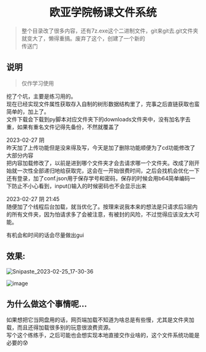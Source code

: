 <div align="center">

# 欧亚学院畅课文件系统

</div>

> 整个目录改了很多内容，还有7z.exe这个二进制文件，git来git去.git文件夹就变大了，懒得重搞。废弃了这个，创建了一个新的  
传送门

## 说明
> 仅作学习使用

挖了个坑，主要是练习用的。  
现在已经实现文件属性获取存入自制的树形数据结构里了，完事之后直链获取也蛮简单的，加上了。  
文件下载会下载到py脚本对应文件夹下的downloads文件夹中，没有加名字去重，如果有重名文件记得先备份，不然就覆盖了

2023-02-27  阴  
昨天加了上传功能但是没来得及写，今天是加了删除功能顺便为了cd功能修改了大部分内容  
把内容加载修改了，以前是进到哪个文件夹才会去请求哪一个文件夹。改成了刚开始就一次性全部递归地给获取完，这会在一开始很费时间，之后会找机会优化一下  
还有登录，加了conf.json用于保存学号和密码，保存的时候会用b64简单编码一下防止不小心看到，input()输入的时候密码也不会显示出来

2023-02-27  阴  21:45  
随便加了个线程后台加载，就当优化了。按理来说我本来的想法是只请求后3层内的所有文件夹，因为怕请求多了会被注意，有被封的风险，不过觉得应该没太大可能。

有机会和时间的话会尽量做出gui


## 效果:
![Snipaste_2023-02-25_17-30-36](https://user-images.githubusercontent.com/96933655/221349911-7ead90de-8206-456f-86ec-a83ff35ccf3b.jpg)

![image](https://user-images.githubusercontent.com/96933655/221360515-a3e2b2d9-0884-4764-954a-648a76189830.png)



## 为什么做这个事情呢... 
如果想把它当网盘用的话，网页端加载不知道为啥总是有些慢，尤其是文件夹加载，而且还得加载很多别的玩意很浪费资源。  
写个这个练练手，之后可能也会想实现本地直接交作业啥的，这个文件系统功能是必要的😰
